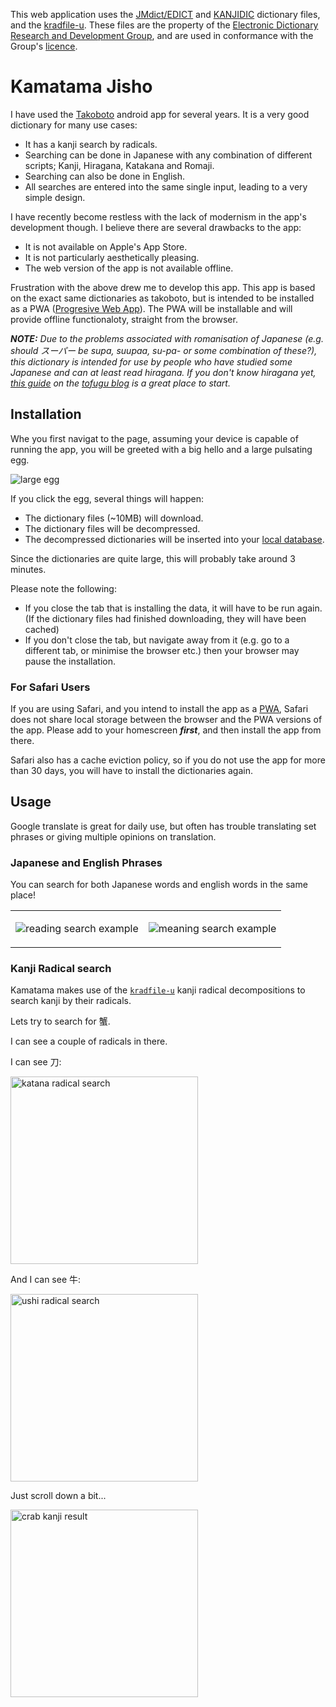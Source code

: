 This web application uses the
[JMdict/EDICT](http://www.edrdg.org/wiki/index.php/JMdict-EDICT_Dictionary_Project)
and [KANJIDIC](http://www.edrdg.org/wiki/index.php/KANJIDIC_Project) dictionary
files, and the
[kradfile-u](http://ftp.monash.edu.au/pub/nihongo/kradfile-u-hdr). These files
are the property of the [Electronic Dictionary Research and Development
Group](http://www.edrdg.org/), and are used in conformance with the Group's
[licence](http://www.edrdg.org/edrdg/licence.html).

# Kamatama Jisho

I have used the [Takoboto](http://takoboto.jp/) android app for several years.
It is a very good dictionary for many use cases:

- It has a kanji search by radicals.
- Searching can be done in Japanese with any combination of different scripts;
  Kanji, Hiragana, Katakana and Romaji.
- Searching can also be done in English.
- All searches are entered into the same single input, leading to a very simple
  design.

I have recently become restless with the lack of modernism in the app's
development though. I believe there are several drawbacks to the app:

- It is not available on Apple's App Store.
- It is not particularly aesthetically pleasing.
- The web version of the app is not available offline.

Frustration with the above drew me to develop this app. This app is based on the
exact same dictionaries as takoboto, but is intended to be installed as a PWA
([Progresive Web
App](https://developer.mozilla.org/en-US/docs/Web/Progressive_web_apps)). The
PWA will be installable and will provide offline functionaloty, straight from
the browser.

_**NOTE:** Due to the problems associated with romanisation of Japanese (e.g.
should スーパー be supa, suupaa, su-pa- or some combination of these?), this
dictionary is intended for use by people who have studied some Japanese and can
at least read hiragana. If you don't know hiragana yet, [this
guide](https://www.tofugu.com/japanese/learn-hiragana/) on the [tofugu
blog](https://www.tofugu.com/) is a great place to start._

## Installation

Whe you first navigat to the page, assuming your device is capable of running
the app, you will be greeted with a big hello and a large pulsating egg.

![large egg](./public/icons/android-chrome-512x512.png)

If you click the egg, several things will happen:

- The dictionary files (~10MB) will download.
- The dictionary files will be decompressed.
- The decompressed dictionaries will be inserted into your
  [local
  database](https://developer.mozilla.org/en-US/docs/Web/API/IndexedDB_API).

Since the dictionaries are quite large, this will probably take around 3
minutes.

Please note the following:

- If you close the tab that is installing the data, it will have to be run
  again. (If the dictionary files had finished downloading, they will have been
  cached)
- If you don't close the tab, but navigate away from it (e.g. go to a different
  tab, or minimise the browser etc.) then your browser may pause the
  installation.

### For Safari Users

If you are using Safari, and you intend to install the app as a
[PWA](https://developer.mozilla.org/en-US/docs/Web/Progressive_web_apps), Safari
does not share local storage between the browser and the PWA versions of the
app. Please add to your homescreen **_first_**, and then install the app from
there.

Safari also has a cache eviction policy, so if you do not use the app for more
than 30 days, you will have to install the dictionaries again.

## Usage

Google translate is great for daily use, but often has trouble translating set
phrases or giving multiple opinions on translation.

### Japanese and English Phrases

You can search for both Japanese words and english words in the same place!

<table>
<tr>
<td>

![reading search example](./readme-assets/phrase-search.png)
</td>
<td>

![meaning search example](./readme-assets/meaning-search.png)
</td>
</tr>
</table>

### Kanji Radical search

Kamatama makes use of the
[`kradfile-u`](http://ftp.monash.edu.au/pub/nihongo/kradfile-u-hdr) kanji
radical decompositions to search kanji by their radicals.

Lets try to search for 蟹.

I can see a couple of radicals in there.

I can see 刀:

<!-- ![katana radical search](./readme-assets/radical-search-1.png) -->
<img alt="katana radical search" src="./readme-assets/radical-search-1.png" width="300" >

And I can see 牛:

<!-- ![ushi radical search](./readme-assets/radical-search-2.png) -->
<img alt="ushi radical search" src="./readme-assets/radical-search-2.png" width="300" >

Just scroll down a bit...

<!-- ![crab kanji result](./readme-assets/radical-search-3.png) -->
<img alt="crab kanji result" src="./readme-assets/radical-search-3.png" width="300" >
